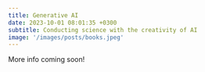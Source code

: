 ```yaml
---
title: Generative AI
date: 2023-10-01 08:01:35 +0300
subtitle: Conducting science with the creativity of AI
image: '/images/posts/books.jpeg'
---
```


More info coming soon!
